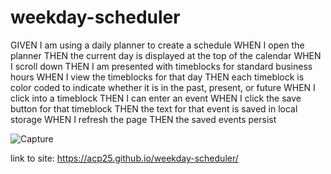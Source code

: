 # weekday-scheduler

GIVEN I am using a daily planner to create a schedule
WHEN I open the planner
THEN the current day is displayed at the top of the calendar
WHEN I scroll down
THEN I am presented with timeblocks for standard business hours
WHEN I view the timeblocks for that day
THEN each timeblock is color coded to indicate whether it is in the past, present, or future
WHEN I click into a timeblock
THEN I can enter an event
WHEN I click the save button for that timeblock
THEN the text for that event is saved in local storage
WHEN I refresh the page
THEN the saved events persist

![Capture](https://user-images.githubusercontent.com/60405505/121737458-e472db80-cac6-11eb-8dcd-5f581a5a08cc.PNG)

link to site: https://acp25.github.io/weekday-scheduler/
